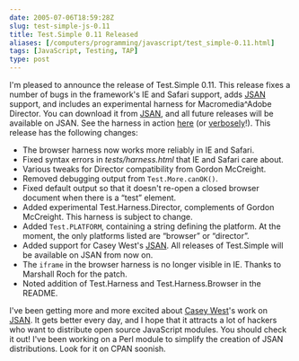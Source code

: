 ```yaml
--- 
date: 2005-07-06T18:59:28Z
slug: test-simple-js-0.11
title: Test.Simple 0.11 Released
aliases: [/computers/programming/javascript/test_simple-0.11.html]
tags: [JavaScript, Testing, TAP]
type: post
---
```


I'm pleased to announce the release of Test.Simple 0.11. This release fixes a
number of bugs in the framework's IE and Safari support, adds [JSAN] support,
and includes an experimental harness for Macromedia\^Adobe Director. You can
download it from [JSAN][1], and all future releases will be available on JSAN.
See the harness in action [here] (or [verbosely]!). This release has the
following changes:

-   The browser harness now works more reliably in IE and Safari.
-   Fixed syntax errors in *tests/harness.html* that IE and Safari care about.
-   Various tweaks for Director compatibility from Gordon McCreight.
-   Removed debugging output from `Test.More.canOK()`.
-   Fixed default output so that it doesn't re-open a closed browser document
    when there is a “test” element.
-   Added experimental Test.Harness.Director, complements of Gordon McCreight.
    This harness is subject to change.
-   Added `Test.PLATFORM`, containing a string defining the platform. At the
    moment, the only platforms listed are “browser” or “director”.
-   Added support for Casey West's [JSAN][2]. All releases of Test.Simple will
    be available on JSAN from now on.
-   The `iframe` in the browser harness is no longer visible in IE. Thanks to
    Marshall Roch for the patch.
-   Noted addition of Test.Harness and Test.Harness.Browser in the README.

I've been getting more and more excited about [Casey West]'s work on [JSAN]. It
gets better every day, and I hope that it attracts a lot of hackers who want to
distribute open source JavaScript modules. You should check it out! I've been
working on a Perl module to simplify the creation of JSAN distributions. Look
for it on CPAN soonish.

  [JSAN]: http://www.openjsan.org/ "JSAN"
  [1]: http://www.openjsan.org/doc/theory/Test/Simple/0.11/index.html
    "Download Test.Simple 0.11 from JSAN!"
  [here]: http://www.justatheory.com/code/Test.Simple-0.11/tests/index.html
    "Run the Test.Simple 0.11 Test Suite now!"
  [verbosely]: http://www.justatheory.com/code/Test.Simple-0.11/tests/index.html?verbose=1
    "Run the Test.Simple 0.11 Tests verbosely!"
  [2]: http://www.openjsan.org/doc/CWEST/JSAN/0.02/index.html
    "Start use'ing JSAN modules!"
  [Casey West]: http://ww.caseywest.com "Casey West's Blog"

